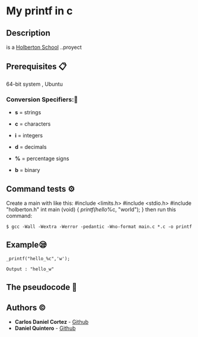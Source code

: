 # My printf in c

## Description

is a [Holberton School](https://www.holbertonschool.com/) ..proyect

## Prerequisites 📋

64-bit system , Ubuntu 

### Conversion Specifiers::mag_right:
- **s** = strings

- **c** = characters

- **i** = integers

- **d** = decimals

- **%** = percentage signs

- **b** = binary

## Command tests ⚙️
Create a main with like this:
#include <limits.h>
#include <stdio.h>
#include "holberton.h"
int main (void)
{
		_printf(hello_%c, "world");
}
then run this command:

`$ gcc -Wall -Wextra -Werror -pedantic -Wno-format main.c *.c -o printf `

## Example:sleepy:

`_printf("hello_%c",'w');`

`Output : "hello_w"`

## The pseudocode :pencil:



## Authors :copyright:

* **Carlos Daniel Cortez** - [Github](https://github.com/kael1706)
* **Daniel Quintero** - [Github](https://github.com/dgquintero)
